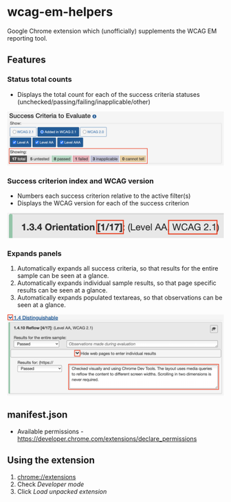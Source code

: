 # wcag-em-helpers

Google Chrome extension which (unofficially) supplements the WCAG EM reporting tool.

## Features

### Status total counts

* Displays the total count for each of the success criteria statuses (unchecked/passing/failing/inapplicable/other)

![Screenshot of status total counts](/images/screenshots/status-total-counts.png)

### Success criterion index and WCAG version

* Numbers each success criterion relative to the active filter(s)
* Displays the WCAG version for each of the success criterion

![Screenshot of criterion index and WCAG version](/images/screenshots/criterion-index-and-wcag-version.png)

### Expands panels

1. Automatically expands all success criteria, so that results for the entire sample can be seen at a glance.
1. Automatically expands individual sample results, so that page specific results can be seen at a glance.
1. Automatically expands populated textareas, so that observations can be seen at a glance.

![Screenshot of expanded panel and textarea](/images/screenshots/expanded-panel-and-textarea.png)

## manifest.json

* Available permissions - <https://developer.chrome.com/extensions/declare_permissions>

## Using the extension

1. <chrome://extensions>
1. Check *Developer mode*
1. Click *Load unpacked extension*
